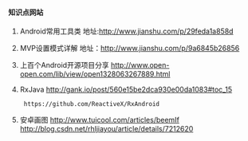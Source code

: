 #### 知识点网站
1. Android常用工具类
         地址:http://www.jianshu.com/p/29feda1a858d
2. MVP设置模式详解
        地址：http://www.jianshu.com/p/9a6845b26856
3. 上百个Android开源项目分享
        http://www.open-open.com/lib/view/open1328063267889.html

4. RxJava
        http://gank.io/post/560e15be2dca930e00da1083#toc_15

        https://github.com/ReactiveX/RxAndroid
1. 安卓画图
        http://www.tuicool.com/articles/beemIf
        http://blog.csdn.net/rhljiayou/article/details/7212620
